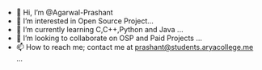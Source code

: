 - 👋 Hi, I’m @Agarwal-Prashant
- 👀 I’m interested in Open Source Project...
- 🌱 I’m currently learning C,C++,Python and Java ...
- 💞️ I’m looking to collaborate on OSP and Paid Projects ...
- 📫 How to reach me; contact me at prashant@students.aryacollege.me ...

<!---
Agarwal-Prashant/Agarwal-Prashant is a ✨ special ✨ repository because its `README.md` (this file) appears on your GitHub profile.
You can click the Preview link to take a look at your changes.
--->
